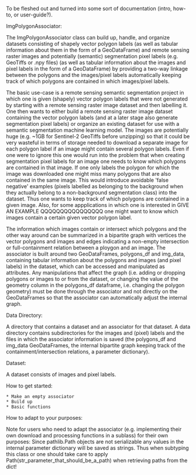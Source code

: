 To be fleshed out and turned into some sort of documentation (intro, how-to, or user-guide?).

ImgPolygonAssociator:

The ImgPolygonAssociator class can build up, handle, and organize datasets consisting of shapely vector polygon labels (as well as tabular information about them in the form of a GeoDataFrame) and remote sensing raster images and potentially (semantic) segmentation pixel labels (e.g. GeoTiffs or .npy files) (as well as tabular information about the images and pixel labels in the form of a GeoDataFrame) by providing a two-way linkage between the polygons and the images/pixel labels automatically keeping track of which polygons are contained in which images/pixel labels.

The basic use-case is a remote sensing semantic segmentation project in which one is given (shapely) vector polygon labels that were not generated by starting with a remote sensing raster image dataset and then labelling it. One then wants to either build a remote sensing raster image dataset containing the vector polygon labels (and at a later stage also generate segmentation pixel labels) or organize an existing dataset for use with a semantic segmentation machine learning model. The images are potentially huge (e.g. ~1GB for Sentinel-2 GeoTiffs before unzipping) so that it could be very wasteful in terms of storage needed to download a separate image for each polygon label if an image might contain several polygon labels. Even if one were to ignore this one would run into the problem that when creating segmentation pixel labels for an image one needs to know which polygons are contained in that image. If one only labels the polygon for which the image was downloaded one might miss many polygons that are also contained in the same image. This would introduce avoidable 'false negative' examples (pixels labelled as belonging to the background when they actually belong to a non-background segmentation class) into the dataset. Thus one wants to keep track of which polygons are contained in a given image. Also, for some appplications in which one is interested in GIVE AN EXAMPLE QQQQQQQQQQQQQQQQ one might want to know which images contain a certain given vector polygon label. 

The information which images contain or intersect which polygons and the other way around can be summarized in a bipartite graph with vertices the vector polygons and images and edges indicating a non-empty intersection or full-containment relation between a ploygon and an image. The associator is built around two GeoDataFrames, polygons_df and img_data, containing tabular information about the polygons and images (and pixel labels) in the dataset, which can be accessed and manipulated as attributes. Any manipulations that affect the graph (i.e. adding or dropping polygons or images to or from the dataset, or changing the value of the geometry column in the polygons_df dataframe, i.e. changing the polygon geometry) must be done through the associator and not directly on the GeoDataFrames so that the associator can automatically adjust the internal graph.

Data Directory:

A directory that contains a dataset and an associator for that dataset. A data directory contains subdirectories for the images and (pixel) labels and the files in which the associator information is saved (the polygons_df and img_data GeoDataFrames, the internal bipartite graph keeping track of the containment/intersection relations, a parameter dictionary).

Dataset:

A dataset consists of images and pixel labels. 

How to get started:

    * Make an empty associator
    * Build up 
    * Basic functions

How to adapt to your purposes:

Note for users who need to adapt the associator (e.g. implementing their own download and processing functions in a sublass) for their own purposes: Since pathlib.Path objects are not serializable any values in the internal parameter dictionary will be saved as strings. Thus when subtyping this class or one should take care to apply Path(str_parameter_that_should_be_a_path) when retrieving paths from the dict!